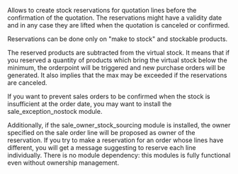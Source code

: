 Allows to create stock reservations for quotation lines before the
confirmation of the quotation. The reservations might have a validity
date and in any case they are lifted when the quotation is canceled or
confirmed.

Reservations can be done only on "make to stock" and stockable products.

The reserved products are subtracted from the virtual stock. It means
that if you reserved a quantity of products which bring the virtual
stock below the minimum, the orderpoint will be triggered and new
purchase orders will be generated. It also implies that the max may be
exceeded if the reservations are canceled.

If you want to prevent sales orders to be confirmed when the stock is
insufficient at the order date, you may want to install the
sale_exception_nostock module.

Additionally, if the sale_owner_stock_sourcing module is installed, the
owner specified on the sale order line will be proposed as owner of the
reservation. If you try to make a reservation for an order whose lines
have different, you will get a message suggesting to reserve each line
individually. There is no module dependency: this modules is fully
functional even without ownership management.
